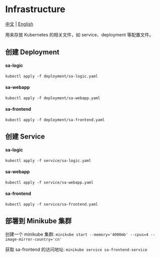 # Infrastructure

[中文](README.zh_cn.md "中文") | [English](README.md "English")

用来存放 Kubernetes 的相关文件，如 service、deployment 等配置文件。

## 创建 Deployment
#### sa-logic
`kubectl apply -f deployment/sa-logic.yaml` 

#### sa-webapp
`kubectl apply -f deployment/sa-webapp.yaml`

#### sa-frontend
`kubectl apply -f deployment/sa-frontend.yaml`

## 创建 Service
#### sa-logic
`kubectl apply -f service/sa-logic.yaml` 

#### sa-webapp
`kubectl apply -f service/sa-webapp.yaml`

#### sa-frontend
`kubectl apply -f service/sa-frontend.yaml`

## 部署到 Minikube 集群
创建一个 minikube 集群: `minikube start --memory='4000mb' --cpus=4 --image-mirror-country='cn'`

获取 sa-frontend 的访问地址: `minikube service sa-frontend-service`
